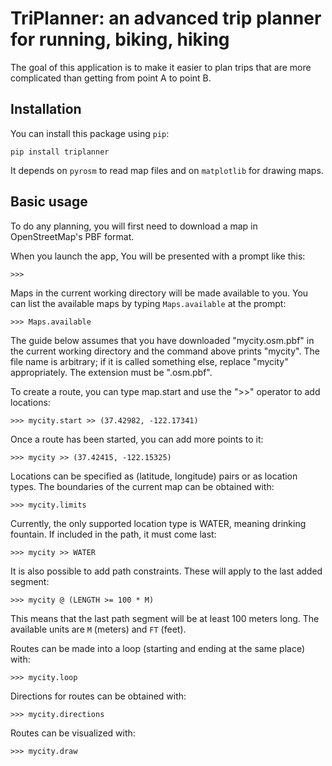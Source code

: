 # TriPlanner: an advanced trip planner for running, biking, hiking

The goal of this application is to make it easier to plan trips that are more complicated
than getting from point A to point B.

## Installation

You can install this package using `pip`:
```
pip install triplanner
```

It depends on `pyrosm` to read map files and on `matplotlib` for drawing maps.

## Basic usage

To do any planning, you will first need to download a map in OpenStreetMap's PBF format.

When you launch the app, You will be presented with a prompt like this:
```
>>>
```

Maps in the current working directory will be made available to you. You can list the
available maps by typing `Maps.available` at the prompt:
```
>>> Maps.available
```

The guide below assumes that you have downloaded "mycity.osm.pbf" in the current working
directory and the command above prints "mycity". The file name is arbitrary; if it is
called something else, replace "mycity" appropriately. The extension must be ".osm.pbf".

To create a route, you can type map.start and use the ">>" operator to add locations:
```
>>> mycity.start >> (37.42982, -122.17341)
```

Once a route has been started, you can add more points to it:
```
>>> mycity >> (37.42415, -122.15325)
```

Locations can be specified as (latitude, longitude) pairs or as location types. The
boundaries of the current map can be obtained with:
```
>>> mycity.limits
```

Currently, the only supported location type is WATER, meaning drinking fountain. If
included in the path, it must come last:
```
>>> mycity >> WATER
```

It is also possible to add path constraints. These will apply to the last added segment:
```
>>> mycity @ (LENGTH >= 100 * M)
```

This means that the last path segment will be at least 100 meters long. The available
units are `M` (meters) and `FT` (feet).

Routes can be made into a loop (starting and ending at the same place) with:
```
>>> mycity.loop
```

Directions for routes can be obtained with:
```
>>> mycity.directions
```

Routes can be visualized with:
```
>>> mycity.draw
```
